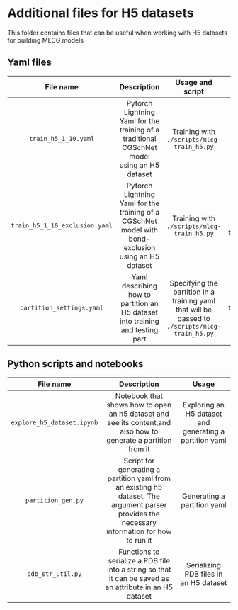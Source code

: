 # Additional files for H5 datasets

This folder contains files that can be useful when working with H5 datasets for building MLCG models

## Yaml files

| File name | Description | Usage and script | Example |
| :---------: | :---------: | :-------------: | :-------------: |
|`train_h5_1_10.yaml`| Pytorch Lightning Yaml for the training of a traditional CGSchNet model using an H5 dataset | Training with `./scripts/mlcg-train_h5.py`|`mlcg-train_h5.py fit --config train_h5_1_10.yaml`|
|`train_h5_1_10_exclusion.yaml`| Pytorch Lightning Yaml for the training of a CGSchNet model with bond-exclusion using an H5 dataset | Training with `./scripts/mlcg-train_h5.py`|`mlcg-train_h5.py fit --config train_h5_1_10_exclusion.yaml`|
|`partition_settings.yaml`| Yaml describing how to partition an H5 dataset into training and testing part | Specifying the partition in a training yaml that will be passed to `./scripts/mlcg-train_h5.py` |`mlcg-train_h5.py fit --config train_h5_1_10_exclusion.yaml --data.partition_options partition_options.yaml`|

## Python scripts and notebooks

| File name | Description | Usage | 
| :---------: | :---------: | :-------------: | 
|`explore_h5_dataset.ipynb`| Notebook that shows how to open an h5 dataset and see its content,and also how to generate a partition from it | Exploring an H5 dataset and generating a partition yaml |
|`partition_gen.py`| Script for generating a partition yaml from an existing h5 dataset. The argument parser provides the necessary information for how to run it | Generating a partition yaml |
|`pdb_str_util.py`| Functions to serialize a PDB file into a string so that it can be saved as an attribute in an H5 dataset | Serializing PDB files in an H5 dataset |

